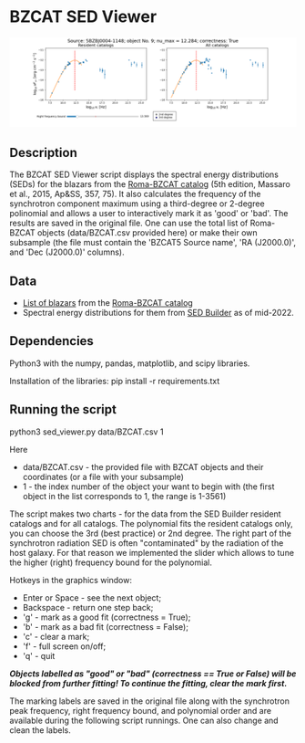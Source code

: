 # BZCAT SED Viewer

![](./data/Example.png)

## Description

The BZCAT SED Viewer script displays the spectral energy distributions (SEDs) for the blazars from the [Roma-BZCAT catalog](https://heasarc.gsfc.nasa.gov/W3Browse/all/romabzcat.html) (5th edition, Massaro et al., 2015, Ap&SS, 357, 75). It also calculates the frequency of the synchrotron component maximum using a third-degree or 2-degree polinomial and allows a user to interactively mark it as 'good' or 'bad'. The results are saved in the original file. One can use the total list of Roma-BZCAT objects (data/BZCAT.csv provided here) or make their own subsample (the file must contain the 'BZCAT5 Source name', 'RA (J2000.0)', and 'Dec (J2000.0)' columns). 

## Data

* [List of blazars](./data/BZCAT.csv) from the [Roma-BZCAT catalog](https://heasarc.gsfc.nasa.gov/W3Browse/all/romabzcat.html)
* Spectral energy distributions for them from [SED Builder](https://tools.ssdc.asi.it/SED/) as of mid-2022. 

## Dependencies

Python3 with the numpy, pandas, matplotlib, and scipy libraries.

Installation of the libraries: pip install -r requirements.txt

## Running the script

python3 sed_viewer.py data/BZCAT.csv 1

Here
* data/BZCAT.csv - the provided file with BZCAT objects and their coordinates (or a file with your subsample)
* 1 - the index number of the object your want to begin with (the first object in the list corresponds to 1, the range is 1-3561)

The script makes two charts - for the data from the SED Builder resident catalogs and for all catalogs. The polynomial fits the resident catalogs only, you can choose the 3rd (best practice) or 2nd degree. The right part of the synchrotron radiation SED is often "contaminated" by the radiation of the host galaxy. For that reason we implemented the slider which allows to tune the higher (right) frequency bound for the polynomial.

Hotkeys in the graphics window:
* Enter or Space - see the next object;
* Backspace - return one step back;
* 'g' - mark as a good fit (correctness = True); 
* 'b' - mark as a bad fit (correctness = False);
* 'c' - clear a mark;
* 'f' - full screen on/off;
* 'q' - quit

***Objects labelled as "good" or "bad" (correctness == True or False) will be blocked from further fitting! To continue the fitting, clear the mark first.*** 

The marking labels are saved in the original file along with the synchrotron peak frequency, right frequency bound, and polynomial order and are available during the following script runnings. One can also change and clean the labels.